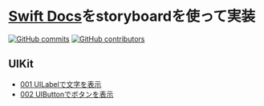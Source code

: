 # [Swift Docs](http://docs.fabo.io/swift/)をstoryboardを使って実装

[![GitHub commits](https://img.shields.io/badge/swift-3.0-blue.svg)](https://github.com/ayumu838/reverse_resolution) [![GitHub contributors](https://img.shields.io/github/contributors/ayumu838/reverse_resolution.svg)](https://github.com/ayumu838/reverse_resolution)


## UIKit
- [001 UILabelで文字を表示](https://github.com/ayumu838/reverse_resolution/tree/master/UIKit/UIKit_001)
- [002 UIButtonでボタンを表示](https://github.com/ayumu838/reverse_resolution/tree/master/UIKit/UIKit_002)

